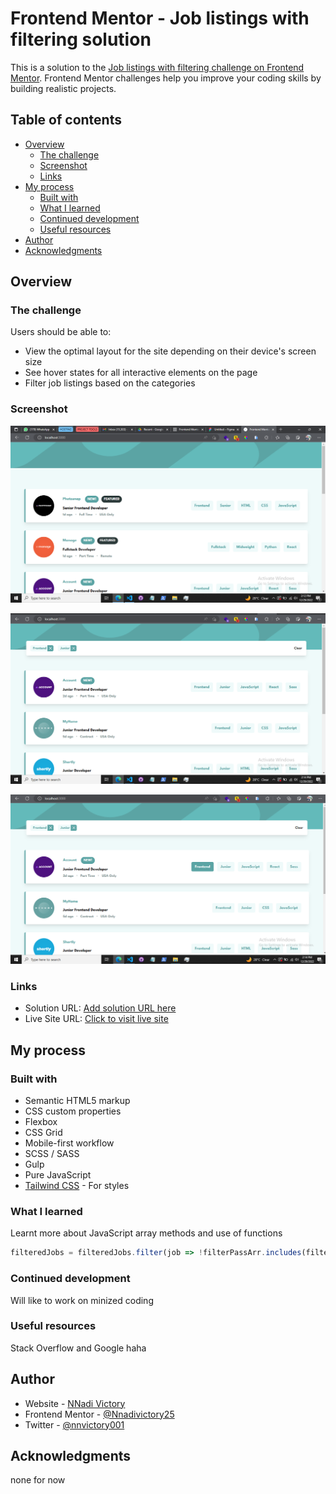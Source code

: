 # Frontend Mentor - Job listings with filtering solution

This is a solution to the [Job listings with filtering challenge on Frontend Mentor](https://www.frontendmentor.io/challenges/job-listings-with-filtering-ivstIPCt). Frontend Mentor challenges help you improve your coding skills by building realistic projects. 

## Table of contents

- [Overview](#overview)
  - [The challenge](#the-challenge)
  - [Screenshot](#screenshot)
  - [Links](#links)
- [My process](#my-process)
  - [Built with](#built-with)
  - [What I learned](#what-i-learned)
  - [Continued development](#continued-development)
  - [Useful resources](#useful-resources)
- [Author](#author)
- [Acknowledgments](#acknowledgments)


## Overview

### The challenge

Users should be able to:

- View the optimal layout for the site depending on their device's screen size
- See hover states for all interactive elements on the page
- Filter job listings based on the categories

### Screenshot

![](./images/Screenshot%20(122).png)

![](./images/Screenshot%20(123).png)

![](./images/Screenshot%20(124).png)


### Links

- Solution URL: [Add solution URL here](https://your-solution-url.com)
- Live Site URL: [Click to visit live site](https://static-job-listings-vic.vercel.app/)

## My process
 
### Built with

- Semantic HTML5 markup
- CSS custom properties
- Flexbox
- CSS Grid
- Mobile-first workflow
- SCSS / SASS
- Gulp
- Pure JavaScript
- [Tailwind CSS](https://tailwindcss.com/) - For styles

### What I learned

Learnt more about JavaScript array methods and use of functions

```js
filteredJobs = filteredJobs.filter(job => !filterPassArr.includes(filteredJobs.indexOf(job)))
```


### Continued development

Will like to work on minized coding



### Useful resources

Stack Overflow and Google haha

## Author

- Website - [NNadi Victory]()
- Frontend Mentor - [@Nnadivictory25](https://www.frontendmentor.io/profile/Nnadivictory25)
- Twitter - [@nnvictory001](https://www.twitter.com/nnvictory001)



## Acknowledgments

none for now 
